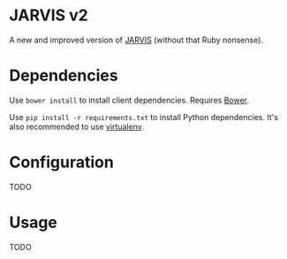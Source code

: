 JARVIS v2
=========
A new and improved version of [JARVIS](https://github.com/martinp/jarvis)
(without that Ruby nonsense).

Dependencies
============
Use `bower install` to install client dependencies. Requires
[Bower](http://bower.io).

Use `pip install -r requirements.txt` to install Python dependencies. It's also
recommended to use [virtualenv](http://www.virtualenv.org).

Configuration
=============
TODO

Usage
=====
TODO
